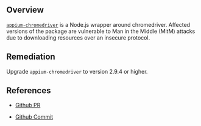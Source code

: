 ## Overview
[`appium-chromedriver`](https://www.npmjs.com/package/appium-chromedriver) is a Node.js wrapper around chromedriver.
Affected versions of the package are vulnerable to Man in the Middle (MitM) attacks due to downloading resources over an insecure protocol.

## Remediation
Upgrade `appium-chromedriver` to version 2.9.4 or higher.


## References
- [Github PR](https://github.com/appium/appium-chromedriver/pull/51)

- [Github Commit]( https://github.com/appium/appium-chromedriver/pull/51/commits/c7e384afcddf009636b8e5bb23b1f06150eda293)
